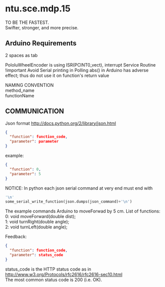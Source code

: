 ntu.sce.mdp.15
==============
TO BE THE FASTEST.  
Swifter, stronger, and more precise.  

Arduino Requirements
--------------
2 spaces as tab  

PololuWheelEncoder is using ISR(PCINT0_vect), interrupt Service Routine  
!important Avoid Serial printing in Polling
abs() in Arduino has adverse effect; thus do not use it on function's return value  

NAMING CONVENTION  
method_name  
functionName  

COMMUNICATION
--------------
Json format  http://docs.python.org/2/library/json.html  
```json
{  
  "function": function_code,  
  "parameter": parameter  
}  
```
example:  
```json
{  
  "function": 0,  
  "parameter": 5  
}  
```
NOTICE: In python each json serial command at very end must end with 
```python
'\n'
some_serial_write_function(json.dumps(json_command)+'\n')
```
The example commands Arduino to moveForwad by 5 cm.
List of functions:  
0: void moveForward(double dist);  
1: void turnRight(double angle);  
2: void turnLeft(double angle);  

Feedback:
```json
{  
  "function": function_code,  
  "parameter": status_code  
}  
```
status_code is the HTTP status code as in http://www.w3.org/Protocols/rfc2616/rfc2616-sec10.html  
The most common status code is 200 (i.e. OK).
